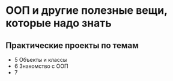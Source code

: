 # ООП и другие полезные вещи, которые надо знать

## Практические проекты по темам

* 5 Объекты и классы
* 6 Знакомство с ООП
* 7
